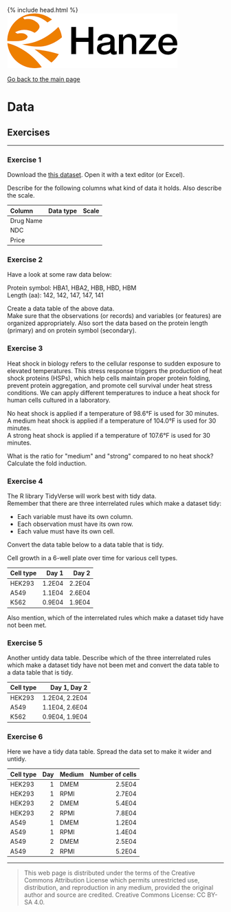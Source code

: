 {% include head.html %}
![Hanze](../hanze/hanze.png)

[Go back to the main page](../index.md)


# Data

## Exercises

---

### Exercise 1

Download the [this dataset](https://www.kaggle.com/datasets/anoopjohny/comprehensive-drug-information-dataset).
Open it with a text editor (or Excel).  

Describe for the following columns what kind of data it holds. Also describe the scale.  

|Column           |Data type       |Scale            |
|:----------------|:---------------|:----------------|
|Drug Name        |                |                 |
|NDC              |                |                 |
|Price            |                |                 |


### Exercise 2

Have a look at some raw data below:

Protein symbol: HBA1, HBA2, HBB, HBD, HBM  
Length (aa): 142, 142, 147, 147, 141  

Create a data table of the above data.  
Make sure that the observations (or records) and variables (or features) are organized appropriately. Also sort the data based on the protein length (primary) and on protein symbol (secondary).  

### Exercise 3

Heat shock in biology refers to the cellular response to sudden exposure to elevated temperatures. This stress response triggers the production of heat shock proteins (HSPs), which help cells maintain proper protein folding, prevent protein aggregation, and promote cell survival under heat stress conditions. We can apply different temperatures to induce a heat shock for human cells cultured in a laboratory.  

No heat shock is applied if a temperature of 98.6°F is used for 30 minutes.  
A medium heat shock is applied if a temperature of 104.0°F is used for 30 minutes.  
A strong heat shock is applied if a temperature of 107.6°F is used for 30 minutes.  

What is the ratio for "medium" and "strong" compared to no heat shock?  
Calculate the fold induction.  

### Exercise 4

The R library TidyVerse will work best with tidy data.  
Remember that there are three interrelated rules which make a dataset tidy:  
- Each variable must have its own column.  
- Each observation must have its own row.  
- Each value must have its own cell.  

Convert the data table below to a data table that is tidy.  

Cell growth in a 6-well plate over time for various cell types.  

|Cell type      |Day 1  |Day 2  |
|:--------------|------:|------:|
|HEK293         |1.2E04 |2.2E04 |
|A549           |1.1E04 |2.6E04 |
|K562           |0.9E04 |1.9E04 |

Also mention, which of the interrelated rules which make a dataset tidy have not been met.  

### Exercise 5

Another untidy data table. Describe which of the three interrelated rules which make a dataset tidy have not been met and convert the data table to a data table that is tidy.  

|Cell type      |Day 1, Day 2   |
|:--------------|--------------:|
|HEK293         |1.2E04, 2.2E04 |
|A549           |1.1E04, 2.6E04 |
|K562           |0.9E04, 1.9E04 |

### Exercise 6

Here we have a tidy data table. Spread the data set to make it wider and untidy.  

|Cell type      |Day |Medium             |Number of cells |
|:--------------|---:|:------------------|---------------:|
|HEK293         |1   |DMEM               |2.5E04          |
|HEK293         |1   |RPMI               |2.7E04          |
|HEK293         |2   |DMEM               |5.4E04          |
|HEK293         |2   |RPMI               |7.8E04          |
|A549           |1   |DMEM               |1.2E04          |
|A549           |1   |RPMI               |1.4E04          |
|A549           |2   |DMEM               |2.5E04          |
|A549           |2   |RPMI               |5.2E04          |



---


>This web page is distributed under the terms of the Creative Commons Attribution License which permits unrestricted use, distribution, and reproduction in any medium, provided the original author and source are credited.
>Creative Commons License: CC BY-SA 4.0.

